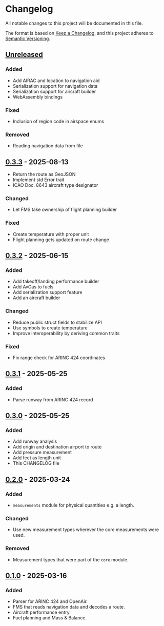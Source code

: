 # Changelog

All notable changes to this project will be documented in this file.

The format is based on [Keep a Changelog](https://keepachangelog.com/en/1.1.0/),
and this project adheres to [Semantic Versioning](https://semver.org/spec/v2.0.0.html).

## [Unreleased]

### Added

- Add AIRAC and location to navigation aid
- Serialization support for navigation data
- Serialization support for aircraft builder
- WebAssembly bindings

### Fixed

- Inclusion of region code in airspace enums

### Removed

- Reading navigation data from file

## [0.3.3] - 2025-08-13

- Return the route as GeoJSON
- Implement std Error trait
- ICAO Doc. 8643 aircraft type designator

### Changed

- Let FMS take ownership of flight planning builder

### Fixed

- Create temperature with proper unit
- Flight planning gets updated on route change

## [0.3.2] - 2025-06-15

### Added

- Add takeoff/landing performance builder
- Add AvGas to fuels
- Add serialization support feature
- Add an aircraft builder

### Changed

- Reduce public struct fields to stabilize API
- Use symbols to create temperature
- Improve interoperability by deriving common traits

### Fixed

- Fix range check for ARINC 424 coordinates

## [0.3.1] - 2025-05-25

### Added

- Parse runway from ARINC 424 record

## [0.3.0] - 2025-05-25

### Added

- Add runway analysis
- Add origin and destination airport to route
- Add pressure measurement
- Add feet as length unit
- This CHANGELOG file

## [0.2.0] - 2025-03-24

### Added

- `measurements` module for physical quantities e.g. a length.

### Changed

- Use new measurement types wherever the core measurements were used.

### Removed

- Measurement types that were part of the `core` module.

## [0.1.0] - 2025-03-16

### Added

- Parser for ARINC 424 and OpenAir.
- FMS that reads navigation data and decodes a route.
- Aircraft performance entry.
- Fuel planning and Mass & Balance.

[unreleased]: https://github.com/pearjo/libefb/compare/v0.3.3...HEAD
[0.3.3]: https://github.com/pearjo/libefb/compare/v0.3.2...v0.3.3
[0.3.2]: https://github.com/pearjo/libefb/compare/v0.3.1...v0.3.2
[0.3.1]: https://github.com/pearjo/libefb/compare/0.3.0...v0.3.1
[0.3.0]: https://github.com/pearjo/libefb/compare/0.2.0...0.3.0
[0.2.0]: https://github.com/pearjo/libefb/compare/0.1.0...0.2.0
[0.1.0]: https://github.com/pearjo/libefb/releases/tag/0.1.0
